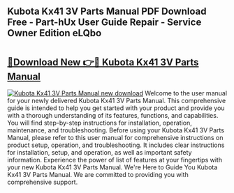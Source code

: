 ## Kubota Kx41 3V Parts Manual PDF Download Free - Part-hUx User Guide Repair - Service Owner Edition eLQbo

# <h2><a href="http://bc88273.oget.top/?id=Kubota+Kx41+3V+Parts+Manual">🔗Download New 👉🔴 Kubota Kx41 3V Parts Manual</a></h2>

[![Kubota Kx41 3V Parts Manual new download](https://i.imgur.com/5g1atiW.png)](http://bc88273.oget.top/?id=Kubota+Kx41+3V+Parts+Manual)
Welcome to the user manual for your newly delivered Kubota Kx41 3V Parts Manual. This comprehensive guide is intended to help you get started with your product and provide you with a thorough understanding of its features, functions, and capabilities. You will find step-by-step instructions for installation, operation, maintenance, and troubleshooting. Before using your Kubota Kx41 3V Parts Manual, please refer to this user manual for comprehensive instructions on product setup, operation, and troubleshooting. It includes clear instructions for installation, setup, and operation, as well as important safety information. Experience the power of list of features at your fingertips with your new Kubota Kx41 3V Parts Manual. We're Here to Guide You Kubota Kx41 3V Parts Manual. We are committed to providing you with comprehensive support.
